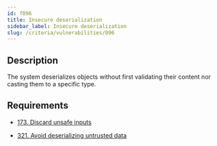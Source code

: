 ```yaml
---
id: f096
title: Insecure deserialization
sidebar_label: Insecure deserialization
slug: /criteria/vulnerabilities/096
---
```


## Description

The system deserializes objects
without first validating their content
nor casting them to a specific type.

## Requirements

- [173. Discard unsafe inputs](/criteria/requirements/source/173)

- [321. Avoid deserializing untrusted data](/criteria/requirements/data/321)

